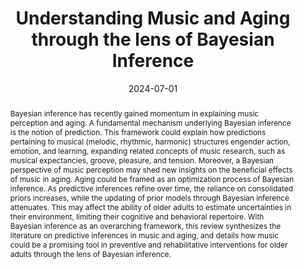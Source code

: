 ---
abstract: "Bayesian inference has recently gained momentum in explaining music perception and aging. A fundamental mechanism underlying Bayesian inference is the notion of prediction. This framework could explain how predictions pertaining to musical (melodic, rhythmic, harmonic) structures engender action, emotion, and learning, expanding related concepts of music research, such as musical expectancies, groove, pleasure, and tension. Moreover, a Bayesian perspective of music perception may shed new insights on the beneficial effects of music in aging. Aging could be framed as an optimization process of Bayesian inference. As predictive inferences refine over time, the reliance on consolidated priors increases, while the updating of prior models through Bayesian inference attenuates. This may affect the ability of older adults to estimate uncertainties in their environment, limiting their cognitive and behavioral repertoire. With Bayesian inference as an overarching framework, this review synthesizes the literature on predictive inferences in music and aging, and details how music could be a promising tool in preventive and rehabilitative interventions for older adults through the lens of Bayesian inference."

authors:
- Gladys-Heng
- Jiayi-Zhang
- Leonardo Bonetti
- Wilson-Lim
- Peter Vuust
- Kat Agres
- Annabel-Chen

date: "2024-07-01"
doi: "https://doi.org/10.1016/j.neubiorev.2024.105768"
featured: false
projects: ""
publication: "Neuroscience & Biobehavioural Reviews"
publication_short: ""
publication_types:
# Legend: 0 = Uncategorized; 1 = Conference paper; 2 = Journal article;
# 3 = Preprint / Working Paper; 4 = Report; 5 = Book; 6 = Book section;
# 7 = Thesis; 8 = Patent
- "2"
publishDate: "2024-07-01"
tags:
- Ageing
- Music
- Bayesian Inference
title: "Understanding Music and Aging through the lens of Bayesian Inference"
url_code: ""
url_dataset: ""
url_pdf: ""
url_poster: ""
url_project: ""
url_slides: ""
url_source: ""
url_video: ""
---